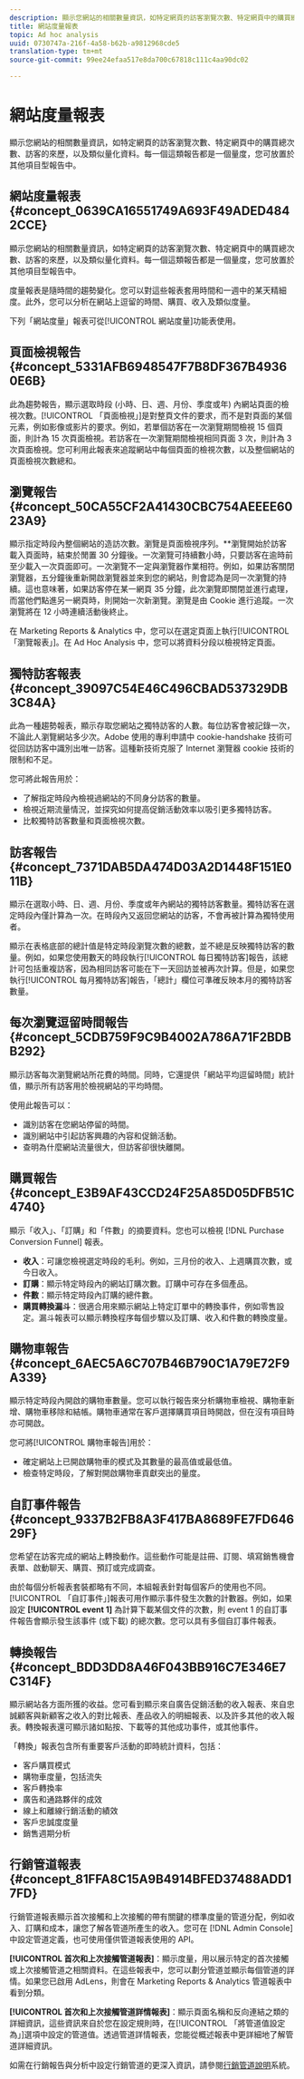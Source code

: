 ```yaml
---
description: 顯示您網站的相關數量資訊，如特定網頁的訪客瀏覽次數、特定網頁中的購買總次數、訪客的來歷，以及類似量化資料。每一個這類報告都是一個量度，您可放置於其他項目型報告中。
title: 網站度量報表
topic: Ad hoc analysis
uuid: 0730747a-216f-4a58-b62b-a9812968cde5
translation-type: tm+mt
source-git-commit: 99ee24efaa517e8da700c67818c111c4aa90dc02

---
```



# 網站度量報表

顯示您網站的相關數量資訊，如特定網頁的訪客瀏覽次數、特定網頁中的購買總次數、訪客的來歷，以及類似量化資料。每一個這類報告都是一個量度，您可放置於其他項目型報告中。

## 網站度量報表 {#concept_0639CA16551749A693F49ADED4842CCE}

顯示您網站的相關數量資訊，如特定網頁的訪客瀏覽次數、特定網頁中的購買總次數、訪客的來歷，以及類似量化資料。每一個這類報告都是一個量度，您可放置於其他項目型報告中。

度量報表是隨時間的趨勢變化。您可以對這些報表套用時間和一週中的某天精細度。此外，您可以分析在網站上逗留的時間、購買、收入及類似度量。

下列「網站度量」報表可從[!UICONTROL 網站度量]功能表使用。

## 頁面檢視報告 {#concept_5331AFB6948547F7B8DF367B49360E6B}

<!-- 

c_reports_pageviews.xml

 -->

此為趨勢報告，顯示選取時段 (小時、日、週、月份、季度或年) 內網站頁面的檢視次數。[!UICONTROL 「頁面檢視」]是對整頁文件的要求，而不是對頁面的某個元素，例如影像或影片的要求。例如，若單個訪客在一次瀏覽期間檢視 15 個頁面，則計為 15 次頁面檢視。若訪客在一次瀏覽期間檢視相同頁面 3 次，則計為 3 次頁面檢視。您可利用此報表來追蹤網站中每個頁面的檢視次數，以及整個網站的頁面檢視次數總和。

## 瀏覽報告 {#concept_50CA55CF2A41430CBC754AEEEE6023A9}

顯示指定時段內整個網站的造訪次數。瀏覽是頁面檢視序列。**&#x200B;瀏覽開始於訪客載入頁面時，結束於閒置 30 分鐘後。一次瀏覽可持續數小時，只要訪客在逾時前至少載入一次頁面即可。一次瀏覽不一定與瀏覽器作業相符。例如，如果訪客關閉瀏覽器，五分鐘後重新開啟瀏覽器並來到您的網站，則會認為是同一次瀏覽的持續。這也意味著，如果訪客停在某一網頁 35 分鐘，此次瀏覽即關閉並進行處理，而當他們點進另一網頁時，則開始一次新瀏覽。瀏覽是由 Cookie 進行追蹤。一次瀏覽將在 12 小時連續活動後終止。

<!-- 

c_reports_visits.xml

 -->

在 Marketing Reports &amp; Analytics 中，您可以在選定頁面上執行[!UICONTROL 「瀏覽報表」]。在 Ad Hoc Analysis 中，您可以將資料分段以檢視特定頁面。

## 獨特訪客報表 {#concept_39097C54E46C496CBAD537329DB3C84A}

此為一種趨勢報表，顯示存取您網站之獨特訪客的人數。每位訪客會被記錄一次，不論此人瀏覽網站多少次。Adobe 使用的專利申請中 cookie-handshake 技術可從回訪訪客中識別出唯一訪客。這種新技術克服了 Internet 瀏覽器 cookie 技術的限制和不足。

<!-- 

c_reports_unique_visitors.xml

 -->

您可將此報告用於：

* 了解指定時段內檢視過網站的不同身分訪客的數量。
* 檢視近期流量情況，並探究如何提高促銷活動效率以吸引更多獨特訪客。
* 比較獨特訪客數量和頁面檢視次數。

## 訪客報告 {#concept_7371DAB5DA474D03A2D1448F151E011B}

顯示在選取小時、日、週、月份、季度或年內網站的獨特訪客數量。獨特訪客在選定時段內僅計算為一次。在時段內又返回您網站的訪客，不會再被計算為獨特使用者。

<!-- 

c_reports_visitors.xml

 -->

顯示在表格底部的總計值是特定時段瀏覽次數的總數，並不總是反映獨特訪客的數量。例如，如果您使用數天的時段執行[!UICONTROL 每日獨特訪客]報告，該總計可包括重複訪客，因為相同訪客可能在下一天回訪並被再次計算。但是，如果您執行[!UICONTROL 每月獨特訪客]報告，「總計」欄位可準確反映本月的獨特訪客數量。

## 每次瀏覽逗留時間報告 {#concept_5CDB759F9C9B4002A786A71F2BDBB292}

顯示訪客每次瀏覽網站所花費的時間。同時，它還提供「網站平均逗留時間」統計值，顯示所有訪客用於檢視網站的平均時間。

<!-- 

c_reports_time_spent_per_visit.xml

 -->

使用此報告可以：

* 識別訪客在您網站停留的時間。
* 識別網站中引起訪客興趣的內容和促銷活動。
* 查明為什麼網站流量很大，但訪客卻很快離開。

## 購買報告 {#concept_E3B9AF43CCD24F25A85D05DFB51C4740}

顯示「收入」、「訂購」和「件數」的摘要資料。您也可以檢視 [!DNL Purchase Conversion Funnel] 報表。

<!-- 

c_reports_purchases.xml

 -->

* **收入**：可讓您檢視選定時段的毛利。例如，三月份的收入、上週購買次數，或今日收入。
* **訂購**：顯示特定時段內的網站訂購次數。訂購中可存在多個產品。
* **件數**：顯示特定時段內訂購的總件數。
* **購買轉換漏斗**：很適合用來顯示網站上特定訂單中的轉換事件，例如零售設定。漏斗報表可以顯示轉換程序每個步驟以及訂購、收入和件數的轉換度量。

## 購物車報告 {#concept_6AEC5A6C707B46B790C1A79E72F9A339}

顯示特定時段內開啟的購物車數量。您可以執行報告來分析購物車檢視、購物車新增、購物車移除和結帳。購物車通常在客戶選擇購買項目時開啟，但在沒有項目時亦可開啟。

<!-- 

c_reports_shopping_cart.xml

 -->

您可將[!UICONTROL 購物車報告]用於：

* 確定網站上已開啟購物車的模式及其數量的最高值或最低值。
* 檢查特定時段，了解對開啟購物車貢獻突出的量度。

## 自訂事件報告 {#concept_9337B2FB8A3F417BA8689FE7FD64629F}

您希望在訪客完成的網站上轉換動作。這些動作可能是註冊、訂閱、填寫銷售機會表單、啟動聊天、購買、預訂或完成調查。

<!-- 

c_reports_custom_events.xml

 -->

由於每個分析報表套裝都略有不同，本組報表針對每個客戶的使用也不同。[!UICONTROL 「自訂事件」]報表可用作顯示事件發生次數的計數器。例如，如果設定 **[!UICONTROL event 1]** 為計算下載某個文件的次數，則 event 1 的自訂事件報告會顯示發生該事件 (或下載) 的總次數。您可以具有多個自訂事件報表。

## 轉換報告 {#concept_BDD3DD8A46F043BB916C7E346E7C314F}

顯示網站各方面所獲的收益。您可看到顯示來自廣告促銷活動的收入報表、來自忠誠顧客與新顧客之收入的對比報表、產品收入的明細報表、以及許多其他的收入報表。轉換報表還可顯示諸如點按、下載等的其他成功事件，或其他事件。

<!-- 

c_reports_conversion.xml

 -->

「轉換」報表包含所有重要客戶活動的即時統計資料，包括：

* 客戶購買模式
* 購物車度量，包括流失
* 客戶轉換率
* 廣告和通路夥伴的成效
* 線上和離線行銷活動的績效
* 客戶忠誠度度量
* 銷售週期分析

## 行銷管道報表 {#concept_81FFA8C15A9B4914BFED37488ADD17FD}

行銷管道報表顯示首次接觸和上次接觸的帶有關鍵的標準度量的管道分配，例如收入、訂購和成本，讓您了解各管道所產生的收入。您可在 [!DNL Admin Console] 中設定管道定義，也可使用僅供管道報表使用的 API。

<!-- 

c_reports_marketing_channel.xml

 -->

**[!UICONTROL 首次和上次接觸管道報表]**：顯示度量，用以展示特定的首次接觸或上次接觸管道之相關資料。在這些報表中，您可以劃分管道並顯示每個管道的詳情。如果您已啟用 AdLens，則會在 Marketing Reports &amp; Analytics 管道報表中看到分類。

**[!UICONTROL 首次和上次接觸管道詳情報表]**：顯示頁面名稱和反向連結之類的詳細資訊，這些資訊來自於您在設定規則時，在[!UICONTROL 「將管道值設定為」]選項中設定的管道值。透過管道詳情報表，您能從概述報表中更詳細地了解管道詳細資訊。

如需在行銷報告與分析中設定行銷管道的更深入資訊，請參閱[行銷管道說明](https://marketing.adobe.com/resources/help/zh_TW/mchannel/index.html)系統。
